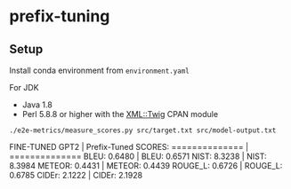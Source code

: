 # prefix-tuning

## Setup
Install conda environment from `environment.yaml`

For JDK
- Java 1.8
- Perl 5.8.8 or higher with the [XML::Twig](http://search.cpan.org/~mirod/XML-Twig-3.49/Twig.pm) CPAN module


```
./e2e-metrics/measure_scores.py src/target.txt src/model-output.txt 
```

FINE-TUNED GPT2     | Prefix-Tuned SCORES:
==============      | ==============
BLEU: 0.6480        | BLEU: 0.6571
NIST: 8.3238        | NIST: 8.3984
METEOR: 0.4431      | METEOR: 0.4439
ROUGE_L: 0.6726     | ROUGE_L: 0.6785
CIDEr: 2.1222       | CIDEr: 2.1928









